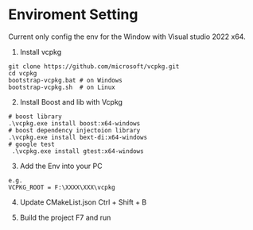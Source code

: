 # Enviroment Setting

Current only config the env for the Window with Visual studio 2022 x64.

1. Install vcpkg
```
git clone https://github.com/microsoft/vcpkg.git
cd vcpkg
bootstrap-vcpkg.bat # on Windows
bootstrap-vcpkg.sh  # on Linux
```

2. Install Boost and lib with Vcpkg
```
# boost library
.\vcpkg.exe install boost:x64-windows
# boost dependency injectoion library
.\vcpkg.exe install bext-di:x64-windows
# google test
 .\vcpkg.exe install gtest:x64-windows
```

3. Add the Env into your PC
```
e.g.
VCPKG_ROOT = F:\XXXX\XXX\vcpkg
```

4. Update CMakeList.json
Ctrl + Shift + B

5. Build the project
F7 and run
